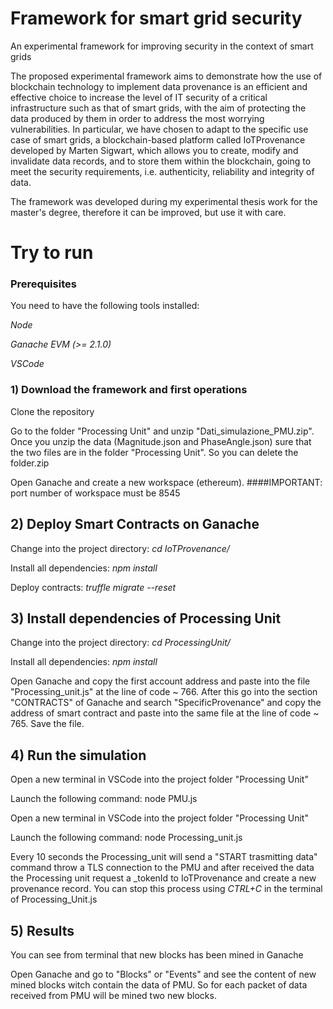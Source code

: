 # Framework for smart grid security
An experimental framework for improving security in the context of smart grids

The proposed experimental framework aims to demonstrate how the use of blockchain technology to implement data provenance is an efficient and effective choice to increase the level of IT security of a critical infrastructure such as that of smart grids, with the aim of protecting the data produced by them in order to address the most worrying vulnerabilities. In particular, we have chosen to adapt to the specific use case of smart grids, a blockchain-based platform called IoTProvenance developed by Marten Sigwart, which allows you to create, modify and invalidate data records, and to store them within the blockchain, going to meet the security requirements, i.e. authenticity, reliability and integrity of data.

The framework was developed during my experimental thesis work for the master's degree, therefore it can be improved, but use it with care.

# Try to run 

### Prerequisites

You need to have the following tools installed:

_Node_

_Ganache EVM (>= 2.1.0)_

_VSCode_

### 1) Download the framework and first operations

Clone the repository

Go to the folder "Processing Unit" and unzip "Dati_simulazione_PMU.zip". 
Once you unzip the data (Magnitude.json and PhaseAngle.json) sure that the two files are in the folder "Processing Unit". 
So you can delete the folder.zip

Open Ganache and create a new workspace (ethereum). ####IMPORTANT: port number of workspace must be 8545

## 2) Deploy Smart Contracts on Ganache

Change into the project directory: _cd IoTProvenance/_

Install all dependencies: _npm install_

Deploy contracts: _truffle migrate --reset_

## 3) Install dependencies of Processing Unit

Change into the project directory: _cd ProcessingUnit/_

Install all dependencies: _npm install_

Open Ganache and copy the first account address and paste into the file "Processing_unit.js" at the line of code ~ 766. 
After this go into the section "CONTRACTS" of Ganache and search "SpecificProvenance" and copy the address of smart contract and paste into the same file at the line of code ~ 765. 
Save the file.

## 4) Run the simulation

Open a new terminal in VSCode into the project folder "Processing Unit"

Launch the following command: node PMU.js

Open a new terminal in VSCode into the project folder "Processing Unit"

Launch the following command: node Processing_unit.js

Every 10 seconds the Processing_unit will send a "START trasmitting data" command throw a TLS connection to the PMU and after received the data the Processing unit request a _tokenId to IoTProvenance and create a new provenance record. You can stop this process using _CTRL+C_ in the terminal of Processing_Unit.js

## 5) Results
You can see from terminal that new blocks has been mined in Ganache

Open Ganache and go to "Blocks" or "Events" and see the content of new mined blocks witch contain the data of PMU. So for each packet of data received from PMU will be mined two new blocks.

